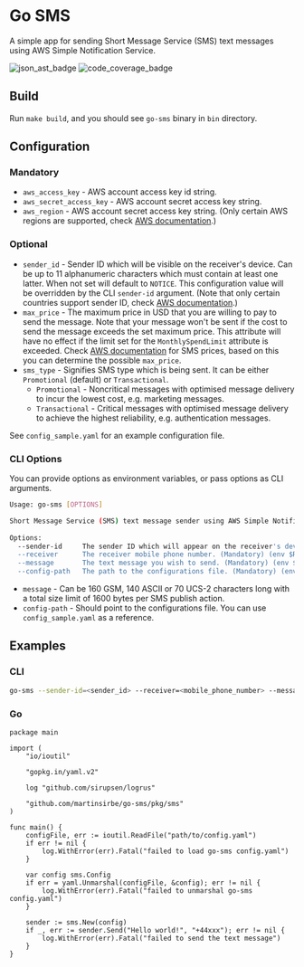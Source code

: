 # Go SMS
A simple app for sending Short Message Service (SMS) text messages using AWS Simple Notification Service.  

![json_ast_badge](https://img.shields.io/badge/SNS-green.svg?logo=amazon-aws&style=flat) ![code_coverage_badge](https://img.shields.io/badge/Go%20Coverage-84%25-brightgreen.svg?style=flat)    

## Build
Run `make build`, and you should see `go-sms` binary in `bin` directory.  

## Configuration
### Mandatory
* `aws_access_key` - AWS account access key id string.  
* `aws_secret_access_key` - AWS account secret access key string.  
* `aws_region` - AWS account secret access key string. (Only certain AWS regions are 
supported, check [AWS documentation][1].)  

### Optional
* `sender_id` - Sender ID which will be visible on the receiver's device. Can be up to 11 alphanumeric characters which 
must contain at least one latter. When not set will default to `NOTICE`. This configuration value will be overridden by 
the CLI `sender-id` argument. (Note that only certain countries support sender ID, check [AWS documentation][1].)  
* `max_price` - The maximum price in USD that you are willing to pay to send the message. Note that 
your message won't be sent if the cost to send the message exceeds the set maximum price. This attribute will have 
no effect if the limit set for the `MonthlySpendLimit` attribute is exceeded. Check [AWS documentation][2] for SMS prices, 
based on this you can determine the possible `max_price`.  
* `sms_type` - Signifies SMS type which is being sent. It can be either `Promotional` (default) or 
`Transactional`.  
  * `Promotional` - Noncritical messages with optimised message delivery to incur the lowest cost, e.g. marketing messages.  
  * `Transactional` - Critical messages with optimised message delivery to achieve the highest reliability, e.g. authentication messages.  

See `config_sample.yaml` for an example configuration file.  

### CLI Options
You can provide options as environment variables, or pass options as CLI arguments.  
```bash
Usage: go-sms [OPTIONS]

Short Message Service (SMS) text message sender using AWS Simple Notification Service.
                      
Options:              
  --sender-id     The sender ID which will appear on the receiver's device. (Optional, if provided will override sender ID provided via configuration file.) (env $SENDER_ID)
  --receiver      The receiver mobile phone number. (Mandatory) (env $RECEIVER)
  --message       The text message you wish to send. (Mandatory) (env $MESSAGE)
  --config-path   The path to the configurations file. (Mandatory) (env $GO_SMS_CONFIG_PATH)
```

* `message` - Can be 160 GSM, 140 ASCII or 70 UCS-2 characters long with a total size limit of 1600 bytes per SMS publish action.  
* `config-path` - Should point to the configurations file. You can use `config_sample.yaml` as a reference.  

## Examples
### CLI
```bash
go-sms --sender-id=<sender_id> --receiver=<mobile_phone_number> --message=<your_message> --config-path=<path_to_config_file>
```
  
### Go
```golang
package main

import (
	"io/ioutil"

	"gopkg.in/yaml.v2"

	log "github.com/sirupsen/logrus"

	"github.com/martinsirbe/go-sms/pkg/sms"
)

func main() {
	configFile, err := ioutil.ReadFile("path/to/config.yaml")
	if err != nil {
		log.WithError(err).Fatal("failed to load go-sms config.yaml")
	}

	var config sms.Config
	if err = yaml.Unmarshal(configFile, &config); err != nil {
		log.WithError(err).Fatal("failed to unmarshal go-sms config.yaml")
	}

	sender := sms.New(config)
	if _, err := sender.Send("Hello world!", "+44xxx"); err != nil {
		log.WithError(err).Fatal("failed to send the text message")
	}
}
```

[1]: https://docs.aws.amazon.com/sns/latest/dg/sms_supported-countries.html
[2]: https://aws.amazon.com/sns/sms-pricing/
[3]: https://github.com/golangci/golangci-lint
